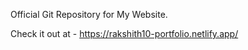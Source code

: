 Official Git Repository for My Website.

Check it out at - https://rakshith10-portfolio.netlify.app/
